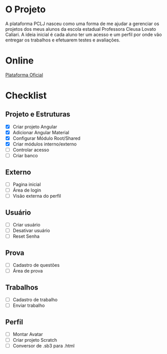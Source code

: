 # O Projeto
A plataforma PCLJ nasceu como uma forma de me ajudar a gerenciar os projetos dos meus alunos da escola estadual Professora Cleusa Lovato Caliari. A ideia inicial é cada aluno ter um acesso e um perfil por onde vão entregar os trabalhos e efetuarem testes e avaliações.

# Online
[Plataforma Oficial](https://www.pclj.com.br/)

# Checklist
## Projeto e Estruturas
- [X] Criar projeto Angular
- [X] Adicionar Angular Material
- [X] Configurar Módulo Root/Shared
- [X] Criar módulos interno/externo
- [ ] Controlar acesso
- [ ] Criar banco

## Externo
- [ ] Pagina inicial
- [ ] Área de login
- [ ] Visão externa do perfil

## Usuário
- [ ] Criar usuário
- [ ] Desativar usuário
- [ ] Reset Senha

## Prova
- [ ] Cadastro de questões
- [ ] Área de prova

## Trabalhos
- [ ] Cadastro de trabalho
- [ ] Enviar trabalho

## Perfil
- [ ] Montar Avatar
- [ ] Criar projeto Scratch
- [ ] Conversor de .sb3 para .html